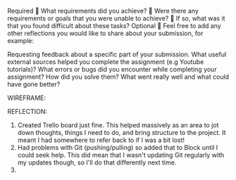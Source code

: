 Required
🎯 What requirements did you achieve?
🎯 Were there any requirements or goals that you were unable to achieve?
🎯 If so, what was it that you found difficult about these tasks?
Optional
🏹 Feel free to add any other reflections you would like to share about your submission, for example:

Requesting feedback about a specific part of your submission.
What useful external sources helped you complete the assignment (e.g Youtube tutorials)?
What errors or bugs did you encounter while completing your assignment? How did you solve them?
What went really well and what could have gone better?

WIREFRAME:


REFLECTION:
1) Created Trello board just fine. This helped massively as an area to jot down thoughts, things I need to do, and bring structure to the project. It meant I had somewhere to refer back to if I was a bit lost!
2) Had problems with Git (pushing/pulling) so added that to Block until I could seek help. This did mean that I wasn't updating Git regularly with my updates though, so I'll do that differently next time.
3) 